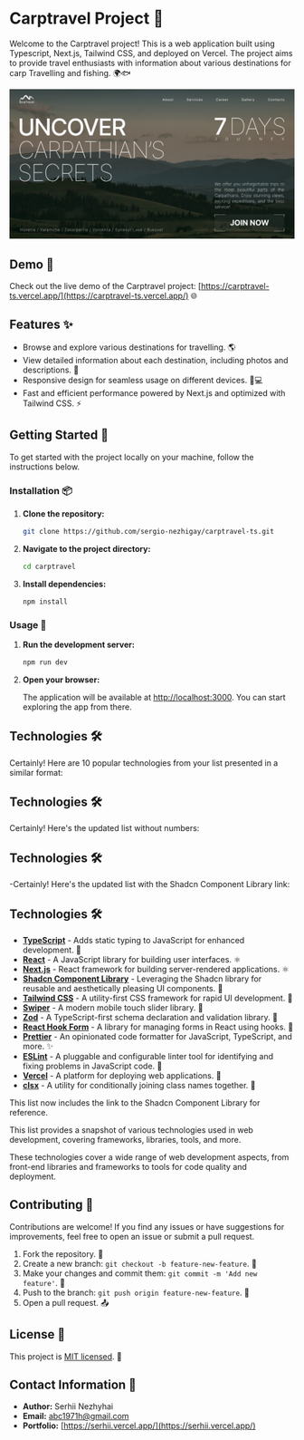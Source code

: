 # Carptravel Project 🎣

Welcome to the Carptravel project! This is a web application built using Typescript, Next.js, Tailwind CSS, and deployed on Vercel. The project aims to provide travel enthusiasts with information about various destinations for carp Travelling and fishing. 🌍🐟

![site screenshot](./public/meta/opengraph-image.jpg)

## Demo 🚀

Check out the live demo of the Carptravel project: [https://carptravel-ts.vercel.app/](https://carptravel-ts.vercel.app/) 🌐

## Features ✨

- Browse and explore various destinations for travelling. 🌎
- View detailed information about each destination, including photos and descriptions. 📸
- Responsive design for seamless usage on different devices. 📱💻
- Fast and efficient performance powered by Next.js and optimized with Tailwind CSS. ⚡

## Getting Started 🚀

To get started with the project locally on your machine, follow the instructions below.

### Installation 📦

1. **Clone the repository:**

   ```bash
   git clone https://github.com/sergio-nezhigay/carptravel-ts.git
   ```

2. **Navigate to the project directory:**

   ```bash
   cd carptravel
   ```

3. **Install dependencies:**

   ```bash
   npm install
   ```

### Usage 🏃

1. **Run the development server:**

   ```bash
   npm run dev
   ```

2. **Open your browser:**

   The application will be available at [http://localhost:3000](http://localhost:3000). You can start exploring the app from there.

## Technologies 🛠️

Certainly! Here are 10 popular technologies from your list presented in a similar format:

## Technologies 🛠️

Certainly! Here's the updated list without numbers:

## Technologies 🛠️

-Certainly! Here's the updated list with the Shadcn Component Library link:

## Technologies 🛠️

- **[TypeScript](https://www.typescriptlang.org/)** - Adds static typing to JavaScript for enhanced development. 📝
- **[React](https://reactjs.org/)** - A JavaScript library for building user interfaces. ⚛️
- **[Next.js](https://nextjs.org/)** - React framework for building server-rendered applications. ⚛️
- **[Shadcn Component Library](https://ui.shadcn.com/)** - Leveraging the Shadcn library for reusable and aesthetically pleasing UI components. 🧰
- **[Tailwind CSS](https://tailwindcss.com/)** - A utility-first CSS framework for rapid UI development. 🎨
- **[Swiper](https://swiperjs.com/)** - A modern mobile touch slider library. 📱
- **[Zod](https://github.com/colinhacks/zod)** - A TypeScript-first schema declaration and validation library. 🚀
- **[React Hook Form](https://react-hook-form.com/)** - A library for managing forms in React using hooks. 📝
- **[Prettier](https://prettier.io/)** - An opinionated code formatter for JavaScript, TypeScript, and more. ✨
- **[ESLint](https://eslint.org/)** - A pluggable and configurable linter tool for identifying and fixing problems in JavaScript code. 🧹
- **[Vercel](https://vercel.com/)** - A platform for deploying web applications. 🚀
- **[clsx](https://github.com/lukeed/clsx)** - A utility for conditionally joining class names together. 🧩

This list now includes the link to the Shadcn Component Library for reference.

This list provides a snapshot of various technologies used in web development, covering frameworks, libraries, tools, and more.

These technologies cover a wide range of web development aspects, from front-end libraries and frameworks to tools for code quality and deployment.

## Contributing 🤝

Contributions are welcome! If you find any issues or have suggestions for improvements, feel free to open an issue or submit a pull request.

1. Fork the repository. 🍴
2. Create a new branch: `git checkout -b feature-new-feature`. 🌿
3. Make your changes and commit them: `git commit -m 'Add new feature'`. 💬
4. Push to the branch: `git push origin feature-new-feature`. 🚀
5. Open a pull request. 📤

## License 📃

This project is [MIT licensed](LICENSE). 📜

## Contact Information 📧

- **Author:** Serhii Nezhyhai
- **Email:** [abc1971h@gmail.com](mailto:abc1971h@gmail.com)
- **Portfolio:** [https://serhii.vercel.app/](https://serhii.vercel.app/)
